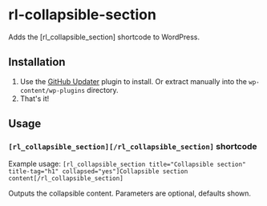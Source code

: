 # rl-collapsible-section
Adds the [rl_collapsible_section] shortcode to WordPress.

## Installation
1. Use the [GitHub Updater](https://github.com/afragen/github-updater) plugin to install. Or extract manually into the `wp-content/wp-plugins` directory.
2. That's it!

## Usage
### `[rl_collapsible_section][/rl_collapsible_section]` shortcode

Example usage: `[rl_collapsible_section title="Collapsible section" title-tag="h1" collapsed="yes"]Collapsible section content[/rl_collapsible_section]`

Outputs the collapsible content. Parameters are optional, defaults shown.
